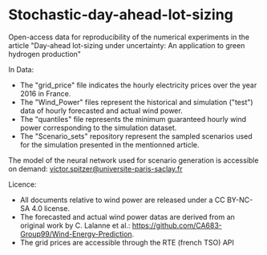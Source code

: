 # Stochastic-day-ahead-lot-sizing
Open-access data for reproducibility of the numerical experiments in the article "Day-ahead lot-sizing under uncertainty: An application to green hydrogen production" 

In Data:
  - The "grid_price" file indicates the hourly electricity prices over the year 2016 in France.
  - The "Wind_Power" files represent the historical and simulation ("test") data of hourly forecasted and actual wind power.
  - The "quantiles" file represents the minimum guaranteed hourly wind power corresponding to the simulation dataset.
  - The "Scenario_sets" repository represent the sampled scenarios used for the simulation presented in the mentionned article.

The model of the neural network used for scenario generation is accessible on demand: victor.spitzer@universite-paris-saclay.fr

Licence:
  -  All documents relative to wind power are released under a CC BY-NC-SA 4.0 license.
  -  The forecasted and actual wind power datas are derived from an original work by C. Lalanne et al.: https://github.com/CA683-Group99/Wind-Energy-Prediction.
  -  The grid prices are accessible through the RTE (french TSO) API
    
